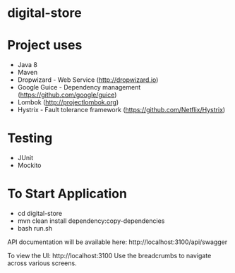 # digital-store

# Project uses

* Java 8
* Maven
* Dropwizard - Web Service (http://dropwizard.io)
* Google Guice - Dependency management (https://github.com/google/guice)
* Lombok (http://projectlombok.org)
* Hystrix - Fault tolerance framework (https://github.com/Netflix/Hystrix)

# Testing

* JUnit
* Mockito


# To Start Application

* cd digital-store 
* mvn clean install dependency:copy-dependencies
* bash run.sh

API documentation will be available here: http://localhost:3100/api/swagger

To view the UI: http://localhost:3100
Use the breadcrumbs to navigate across various screens.


